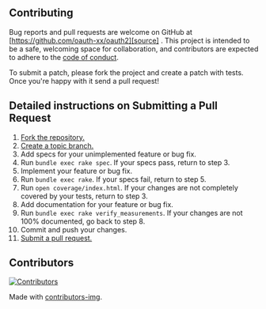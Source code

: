 ## Contributing

Bug reports and pull requests are welcome on GitHub at [https://github.com/oauth-xx/oauth2][source]
. This project is intended to be a safe, welcoming space for collaboration, and contributors are expected to adhere to
the [code of conduct][conduct].

To submit a patch, please fork the project and create a patch with tests. Once you're happy with it send a pull request!

## Detailed instructions on Submitting a Pull Request
1. [Fork the repository.][fork]
2. [Create a topic branch.][branch]
3. Add specs for your unimplemented feature or bug fix.
4. Run `bundle exec rake spec`. If your specs pass, return to step 3.
5. Implement your feature or bug fix.
6. Run `bundle exec rake`. If your specs fail, return to step 5.
7. Run `open coverage/index.html`. If your changes are not completely covered
   by your tests, return to step 3.
8. Add documentation for your feature or bug fix.
9. Run `bundle exec rake verify_measurements`. If your changes are not 100%
   documented, go back to step 8.
10. Commit and push your changes.
11. [Submit a pull request.][pr]

[fork]: http://help.github.com/fork-a-repo/
[branch]: http://learn.github.com/p/branching.html
[pr]: http://help.github.com/send-pull-requests/

## Contributors

[![Contributors](https://contrib.rocks/image?repo=oauth-xx/oauth2)][contributors]

Made with [contributors-img][contrib-rocks].

[comment]: <> (Following links are used by README, CONTRIBUTING)

[conduct]: https://github.com/oauth-xx/oauth2/blob/main/CODE_OF_CONDUCT.md

[contrib-rocks]: https://contrib.rocks

[contributors]: https://github.com/oauth-xx/oauth2/graphs/contributors

[comment]: <> (Following links are used by README, CONTRIBUTING, Homepage)

[source]: https://github.com/oauth-xx/oauth2/
